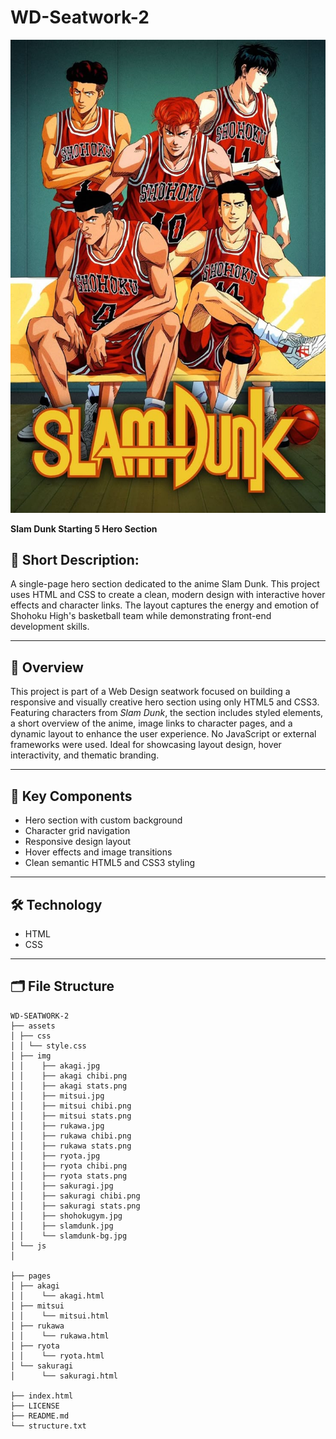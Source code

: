 # WD-Seatwork-2  
![Slam Dunk Banner](./assets/img/slamdunk.jpg)

**Slam Dunk Starting 5 Hero Section**

## 📝 Short Description:
A single-page hero section dedicated to the anime Slam Dunk. This project uses HTML and CSS to create a clean, modern design with interactive hover effects and character links. The layout captures the energy and emotion of Shohoku High's basketball team while demonstrating front-end development skills.

---

## 📘 Overview
This project is part of a Web Design seatwork focused on building a responsive and visually creative hero section using only HTML5 and CSS3. Featuring characters from *Slam Dunk*, the section includes styled elements, a short overview of the anime, image links to character pages, and a dynamic layout to enhance the user experience. No JavaScript or external frameworks were used. Ideal for showcasing layout design, hover interactivity, and thematic branding.

---

## 🧩 Key Components

- Hero section with custom background
- Character grid navigation
- Responsive design layout
- Hover effects and image transitions
- Clean semantic HTML5 and CSS3 styling

---

## 🛠️ Technology

- HTML
- CSS

---

## 🗂️ File Structure 
```
WD-SEATWORK-2
├── assets
│ ├── css
│ │ └── style.css
│ ├── img
│ │    ├── akagi.jpg
│ │    ├── akagi chibi.png
│ │    ├── akagi stats.png
│ │    ├── mitsui.jpg
│ │    ├── mitsui chibi.png
│ │    ├── mitsui stats.png
│ │    ├── rukawa.jpg
│ │    ├── rukawa chibi.png
│ │    ├── rukawa stats.png
│ │    ├── ryota.jpg
│ │    ├── ryota chibi.png
│ │    ├── ryota stats.png
│ │    ├── sakuragi.jpg
│ │    ├── sakuragi chibi.png
│ │    ├── sakuragi stats.png
│ │    ├── shohokugym.jpg
│ │    ├── slamdunk.jpg
│ │    └── slamdunk-bg.jpg
│ └── js
│ 

├── pages
│ ├── akagi
│ │    └── akagi.html
│ ├── mitsui
│ │    └── mitsui.html
│ ├── rukawa
│ │    └── rukawa.html
│ ├── ryota
│ │    └── ryota.html
│ └── sakuragi
│      └── sakuragi.html

├── index.html
├── LICENSE
├── README.md
└── structure.txt




